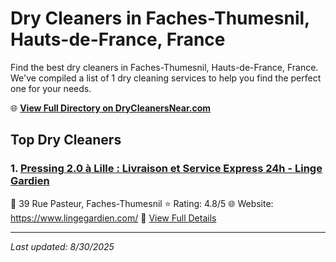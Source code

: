 # Dry Cleaners in Faches-Thumesnil, Hauts-de-France, France

Find the best dry cleaners in Faches-Thumesnil, Hauts-de-France, France. We've compiled a list of 1 dry cleaning services to help you find the perfect one for your needs.

🌐 **[View Full Directory on DryCleanersNear.com](https://drycleanersnear.com/city/France/Hauts-de-France/Faches-Thumesnil)**

## Top Dry Cleaners

### 1. [Pressing 2.0 à Lille : Livraison et Service Express 24h - Linge Gardien](https://drycleanersnear.com/dryCleaner/68ae67a7c95ff2c6096b16c9/pressing-2-0-lille-livraison-et-service-express-24h-linge-gardien)
📍 39 Rue Pasteur, Faches-Thumesnil
⭐ Rating: 4.8/5
🌐 Website: https://www.lingegardien.com/
🔗 [View Full Details](https://drycleanersnear.com/dryCleaner/68ae67a7c95ff2c6096b16c9/pressing-2-0-lille-livraison-et-service-express-24h-linge-gardien)


---

*Last updated: 8/30/2025*
